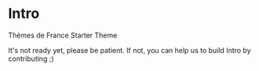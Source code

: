 Intro
=====

Thèmes de France Starter Theme

It's not ready yet, please be patient. If not, you can help us to build Intro by contributing ;)
